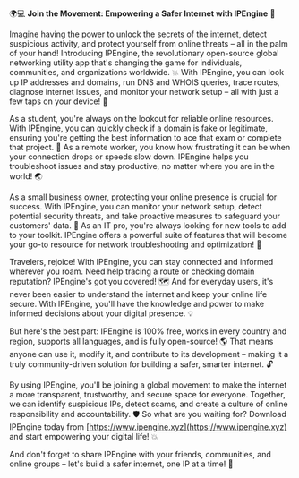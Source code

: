 🌍💻 **Join the Movement: Empowering a Safer Internet with IPEngine** 🚀

Imagine having the power to unlock the secrets of the internet, detect suspicious activity, and protect yourself from online threats – all in the palm of your hand! Introducing IPEngine, the revolutionary open-source global networking utility app that's changing the game for individuals, communities, and organizations worldwide. 💥 With IPEngine, you can look up IP addresses and domains, run DNS and WHOIS queries, trace routes, diagnose internet issues, and monitor your network setup – all with just a few taps on your device! 📱

As a student, you're always on the lookout for reliable online resources. With IPEngine, you can quickly check if a domain is fake or legitimate, ensuring you're getting the best information to ace that exam or complete that project. 💪 As a remote worker, you know how frustrating it can be when your connection drops or speeds slow down. IPEngine helps you troubleshoot issues and stay productive, no matter where you are in the world! 🌏

As a small business owner, protecting your online presence is crucial for success. With IPEngine, you can monitor your network setup, detect potential security threats, and take proactive measures to safeguard your customers' data. 💼 As an IT pro, you're always looking for new tools to add to your toolkit. IPEngine offers a powerful suite of features that will become your go-to resource for network troubleshooting and optimization! 🔧

Travelers, rejoice! With IPEngine, you can stay connected and informed wherever you roam. Need help tracing a route or checking domain reputation? IPEngine's got you covered! 🗺️ And for everyday users, it's never been easier to understand the internet and keep your online life secure. With IPEngine, you'll have the knowledge and power to make informed decisions about your digital presence. 💡

But here's the best part: IPEngine is 100% free, works in every country and region, supports all languages, and is fully open-source! 🌎 That means anyone can use it, modify it, and contribute to its development – making it a truly community-driven solution for building a safer, smarter internet. 🔓

By using IPEngine, you'll be joining a global movement to make the internet a more transparent, trustworthy, and secure space for everyone. Together, we can identify suspicious IPs, detect scams, and create a culture of online responsibility and accountability. 🛡️ So what are you waiting for? Download IPEngine today from [https://www.ipengine.xyz](https://www.ipengine.xyz) and start empowering your digital life! 💥

And don't forget to share IPEngine with your friends, communities, and online groups – let's build a safer internet, one IP at a time! 🌈